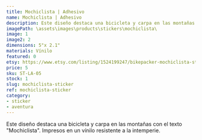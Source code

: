 ```yaml
---
title: Mochiclista | Adhesivo
name: Mochiclista | Adhesivo
description: Este diseño destaca una bicicleta y carpa en las montañas con el texto "Mochiclista". Impresos en un vínilo resistente a la intemperie.
imagePath: \assets\images\products\stickers\mochiclista\
image: 1
image2: 2
dimensions: 5"x 2.1"
materials: Vínilo
featured: 0
etsy: https://www.etsy.com/listing/1524199247/bikepacker-mochiclista-sticker
price: 5
sku: ST-LA-05
stock: 1
slug: mochiclista-sticker
ref: mochiclista-sticker
category:
- sticker
- aventura
---
```

Este diseño destaca una bicicleta y carpa en las montañas con el texto "Mochiclista". Impresos en un vínilo resistente a la intemperie.
